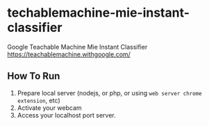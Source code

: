 # techablemachine-mie-instant-classifier
Google Teachable Machine Mie Instant Classifier
https://teachablemachine.withgoogle.com/

## How To Run
1. Prepare local server (nodejs, or php, or using `web server chrome extension`, etc)
2. Activate your webcam
3. Access your localhost port server.
